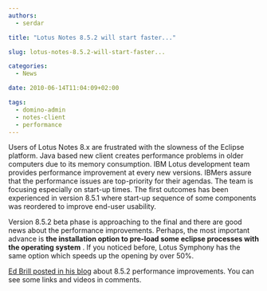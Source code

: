 ```yaml
---
authors:
  - serdar

title: "Lotus Notes 8.5.2 will start faster..."

slug: lotus-notes-8.5.2-will-start-faster...

categories:
  - News

date: 2010-06-14T11:04:09+02:00

tags:
  - domino-admin
  - notes-client
  - performance
---
```


Users of Lotus Notes 8.x are frustrated with the slowness of the Eclipse platform. Java based new client creates performance problems in older computers due to its memory consumption. IBM Lotus development team provides performance improvement at every new versions. IBMers assure that the performance issues are top-priority for their agendas. The team is focusing especially on start-up times. The first outcomes has been experienced in version 8.5.1 where start-up sequence of some components was reordered to improve end-user usability.

Version 8.5.2 beta phase is approaching to the final and there are good news about the performance improvements. Perhaps, the most important advance is **the installation option to pre-load some eclipse processes with the operating system** . If you noticed before, Lotus Symphony has the same option which speeds up the opening by over 50%.

[Ed Brill posted in his blog](http://www.edbrill.com/ebrill/edbrill.nsf/dx/paul-mooney-speed-improvement-loading-notes-852) about 8.5.2 performance improvements. You can see some links and videos in comments.
